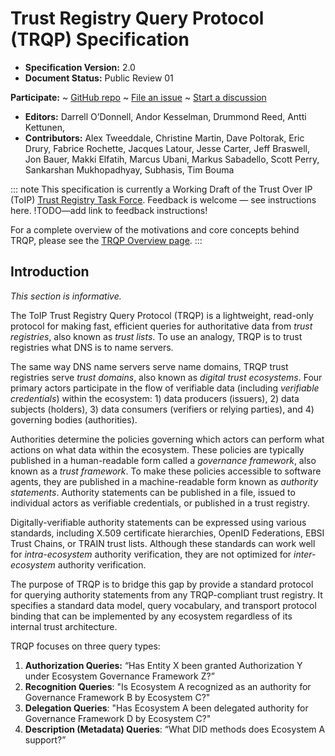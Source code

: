 **Trust Registry Query Protocol (TRQP) Specification**
==================

- **Specification Version:** 2.0
- **Document Status:** Public Review 01

**Participate:**
~ [GitHub repo](https://github.com/trustoverip/tswg-trust-registry-protocol/tree/main)
~ [File an issue](https://github.com/trustoverip/tswg-trust-registry-protocol/issues)
~ [Start a discussion](https://github.com/trustoverip/tswg-trust-registry-protocol/discussions)

- **Editors:** Darrell O’Donnell, Andor Kesselman, Drummond Reed, Antti Kettunen,  
- **Contributors:** Alex Tweeddale, Christine Martin, Dave Poltorak, Eric Drury, Fabrice Rochette, Jacques Latour, Jesse Carter, Jeff Braswell, Jon Bauer, Makki Elfatih, Marcus Ubani, Markus Sabadello, Scott Perry, Sankarshan Mukhopadhyay, Subhasis, Tim Bouma

::: note
This specification is currently a Working Draft of the Trust Over IP (ToIP) [Trust Registry Task Force](https://wiki.trustoverip.org/display/HOME/Trust+Registry+Task+Force). Feedback is welcome — see instructions here. !TODO—add link to feedback instructions!

For a complete overview of the motivations and core concepts behind TRQP, please see the [TRQP Overview page](https://lf-toip.atlassian.net/wiki/spaces/HOME/pages/22996548/ToIP+Trust+Registry+Query+Protocol+TRQP+Specification+Overview).
:::

## Introduction
_This section is informative._

The ToIP Trust Registry Query Protocol (TRQP) is a lightweight, read-only protocol for making fast, efficient queries for authoritative data from *trust registries*, also known as *trust lists*. To use an analogy, TRQP is to trust registries what DNS is to name servers.

The same way DNS name servers serve name domains, TRQP trust registries serve *trust domains*, also known as *digital trust ecosystems*. Four primary actors participate in the flow of verifiable data (including *verifiable credentials*) within the ecosystem: 1) data producers (issuers), 2) data subjects (holders), 3) data consumers (verifiers or relying parties), and 4) governing bodies (authorities). 

Authorities determine the policies governing which actors can perform what actions on what data within the ecosystem. These policies are typically published in a human-readable form called a *governance framework*, also known as a *trust framework*. To make these policies accessible to software agents, they are published in a machine-readable form known as *authority statements*. Authority statements can be published in a file, issued to individual actors as verifiable credentials, or published in a trust registry.

Digitally-verifiable authority statements can be expressed using various standards, including X.509 certificate hierarchies, OpenID Federations, EBSI Trust Chains, or TRAIN trust lists. Although these standards can work well for *intra-ecosystem* authority verification, they are not optimized for *inter-ecosystem* authority verification.

The purpose of TRQP is to bridge this gap by provide a standard protocol for querying authority statements from any TRQP-compliant trust registry. It specifies a standard data model, query vocabulary, and transport protocol binding that can be implemented by any ecosystem regardless of its internal trust architecture.

TRQP focuses on three query types:

1. **Authorization Queries:** “Has Entity X been granted Authorization Y under Ecosystem Governance Framework Z?”
2. **Recognition Queries**: "Is Ecosystem A recognized as an authority for Governance Framework B by Ecosystem C?"
3. **Delegation Queries**: "Has Ecosystem A been delegated authority for Governance Framework D by Ecosystem C?"
4. **Description (Metadata) Queries**: “What DID methods does Ecosystem A support?”